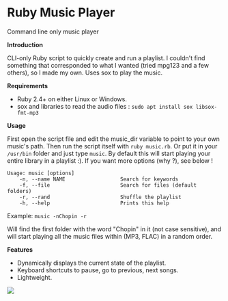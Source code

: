 # Ruby Music Player
Command line only music player

**Introduction**

CLI-only Ruby script to quickly create and run a playlist. I couldn't find something that corresponded to what I wanted (tried mpg123 and a few others), so I made my own. Uses sox to play the music.

**Requirements**

- Ruby 2.4+ on either Linux or Windows.
- sox and libraries to read the audio files : `sudo apt install sox libsox-fmt-mp3`

**Usage**

First open the script file and edit the music_dir variable to point to your own music's path. Then run the script itself with `ruby music.rb`. Or put it in your `/usr/bin` folder and just type `music`. By default this will start playing your entire library in a playlist :). If you want more options (why ?), see below !

```
Usage: music [options]
    -n, --name NAME                  Search for keywords
    -f, --file                       Search for files (default folders)
    -r, --rand                       Shuffle the playlist
    -h, --help                       Prints this help
```

Example: `music -nChopin -r`

Will find the first folder with the word "Chopin" in it (not case sensitive), and will start playing all the music files within (MP3, FLAC) in a random order.

**Features**

- Dynamically displays the current state of the playlist.
- Keyboard shortcuts to pause, go to previous, next songs.
- Lightweight.

![](http://imgur.com/RmieDJS.png)
